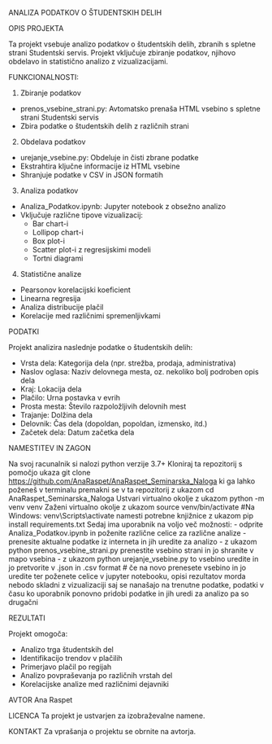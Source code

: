 ANALIZA PODATKOV O ŠTUDENTSKIH DELIH

OPIS PROJEKTA

Ta projekt vsebuje analizo podatkov o študentskih delih, zbranih s spletne strani Studentski servis. Projekt vključuje zbiranje podatkov, njihovo obdelavo in statistično analizo z vizualizacijami.

FUNKCIONALNOSTI:
1. Zbiranje podatkov
- prenos_vsebine_strani.py: Avtomatsko prenaša HTML vsebino s spletne strani Studentski servis
- Zbira podatke o študentskih delih z različnih strani

2. Obdelava podatkov
- urejanje_vsebine.py: Obdeluje in čisti zbrane podatke
- Ekstrahtira ključne informacije iz HTML vsebine
- Shranjuje podatke v CSV in JSON formatih

3. Analiza podatkov
- Analiza_Podatkov.ipynb: Jupyter notebook z obsežno analizo
- Vključuje različne tipove vizualizacij:
  - Bar chart-i
  - Lollipop chart-i
  - Box plot-i
  - Scatter plot-i z regresijskimi modeli
  - Tortni diagrami

4. Statistične analize
- Pearsonov korelacijski koeficient
- Linearna regresija
- Analiza distribucije plačil
- Korelacije med različnimi spremenljivkami

PODATKI

Projekt analizira naslednje podatke o študentskih delih:
- Vrsta dela: Kategorija dela (npr. strežba, prodaja, administrativa)
- Naslov oglasa: Naziv delovnega mesta, oz. nekoliko bolj podroben opis dela
- Kraj: Lokacija dela
- Plačilo: Urna postavka v evrih
- Prosta mesta: Število razpoložljivih delovnih mest
- Trajanje: Dolžina dela
- Delovnik: Čas dela (dopoldan, popoldan, izmensko, itd.)
- Začetek dela: Datum začetka dela

NAMESTITEV IN ZAGON

Na svoj racunalnik si nalozi python verzije 3.7+
Kloniraj ta repozitorij s pomočjo ukaza git clone https://github.com/AnaRaspet/AnaRaspet_Seminarska_Naloga ki ga lahko poženeš v terminalu
premakni se v ta repozitorij z ukazom cd AnaRaspet_Seminarska_Naloga
Ustvari virtualno okolje z ukazom python -m venv venv
Zaženi virtualno okolje z ukazom source venv/bin/activate  #Na Windows: venv\Scripts\activate
namesti potrebne knjižnice z ukazom  pip install requirements.txt
Sedaj ima uporabnik na voljo več možnosti:
    - odprite Analiza_Podatkov.ipynb in poženite različne celice za različne analize
    - prenesite aktualne podatke iz interneta in jih uredite za analizo
            - z ukazom python prenos_vsebine_strani.py  prenestite vsebino strani in jo shranite v mapo vsebina
            - z ukazom python urejanje_vsebine.py to vsebino uredite in jo pretvorite v .json in .csv format
    # če na novo prenesete vsebino in jo uredite ter poženete celice v jupyter notebooku, opisi rezultatov morda nebodo skladni z vizualizaciji saj se nanašajo na trenutne podatke, podatki v času ko uporabnik ponovno pridobi podatke in jih uredi za analizo pa so drugačni


REZULTATI

Projekt omogoča:
- Analizo trga študentskih del
- Identifikacijo trendov v plačilih
- Primerjavo plačil po regijah
- Analizo povpraševanja po različnih vrstah del
- Korelacijske analize med različnimi dejavniki



AVTOR
Ana Raspet

LICENCA
Ta projekt je ustvarjen za izobraževalne namene.

KONTAKT
Za vprašanja o projektu se obrnite na avtorja.
